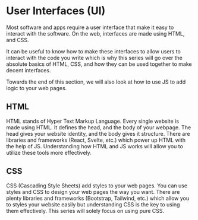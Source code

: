 # User Interfaces (UI)

Most software and apps require a user interface that make it easy to interact with the software. On the web, interfaces are made using HTML, and CSS. 

It can be useful to know how to make these interfaces to allow users to interact with the code you write which is why this series will go over the absolute basics of HTML, CSS, and how they can be used together to make decent interfaces. 

Towards the end of this section, we will also look at how to use JS to add logic to your web pages.

## HTML

HTML stands of Hyper Text Markup Language. Every single website is made using HTML. It defines the head, and the body of your webpage. The head gives your website identity, and the body gives it structure. There are libraries and frameworks (React, Svelte, etc.) which power up HTML with the help of JS. Understanding how HTML and JS works will allow you to utilize these tools more effectively.

## CSS

CSS (Cascading Style Sheets) add styles to your web pages. You can use styles and CSS to design your web pages the way you want. There are plenty libraries and frameworks (Bootstrap, Tailwind, etc.) which allow you to styles your website easily but understanding CSS is the key to using them effectively. This series will solely focus on using pure CSS.